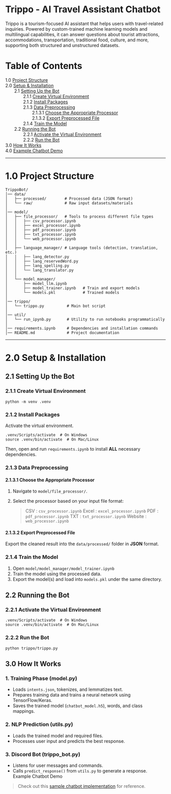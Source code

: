 # Trippo - AI Travel Assistant Chatbot

Trippo is a tourism-focused AI assistant that helps users with travel-related inquiries. Powered by custom-trained machine learning models and multilingual capabilities, it can answer questions about tourist attractions, accommodations, transportation, traditional food, culture, and more, supporting both structured and unstructured datasets.

# Table of Contents


1.0 [Project Structure](#10-project-structure)<br/>
2.0 [Setup & Installation](#20-setup--installation)<br/>
  2.1 [Setting Up the Bot](#21-setting-up-the-bot)<br/>
    2.1.1 [Create Virtual Environment](#211-create-virtual-environment)<br/>
    2.1.2 [Install Packages](#212-install-packages)<br/>
    2.1.3 [Data Preprocessing](#213-data-preprocessing)<br/>
      2.1.3.1 [Choose the Appropriate Processor](#2131-choose-the-appropriate-processor)<br/>
      2.1.3.2 [Export Preprocessed File](#2132-export-preprocessed-file)<br/>
    2.1.4 [Train the Model](#214-train-the-model)<br/>
  2.2 [Running the Bot](#22-running-the-bot)<br/>
    2.2.1 [Activate the Virtual Environment](#221-activate-the-virtual-environment)<br/>
    2.2.2 [Run the Bot](#222-run-the-bot)<br/>
3.0 [How It Works](#30-how-it-works)<br/>
4.0 [Example Chatbot Demo](#40-example-chatbot-demo)

---

# 1.0 Project Structure

```
TrippoBot/
│── data/
│   ├── processed/        # Processed data (JSON format)
│   └── raw/              # Raw input datasets/materials
│
│── model/
│   ├── file_processor/   # Tools to process different file types
│   │   ├── csv_processor.ipynb
│   │   ├── excel_processor.ipynb
│   │   ├── pdf_processor.ipynb
│   │   ├── txt_processor.ipynb
│   │   └── web_processor.ipynb
│   │
│   ├── language_manager/ # Language tools (detection, translation, etc.)
│   │   ├── lang_detector.py
│   │   ├── lang_reservedWord.py
│   │   ├── lang_spelling.py
│   │   └── lang_translator.py
│   │
│   └── model_manager/
│       ├── model_llm.ipynb
│       ├── model_trainer.ipynb   # Train and export models
│       └── models.pkl            # Trained models
│
│── trippo/
│   └── trippo.py          # Main bot script
│
│── util/
│   └── run_ipynb.py       # Utility to run notebooks programmatically
│
│── requirements.ipynb     # Dependencies and installation commands
│── README.md              # Project documentation
```

---

# 2.0 Setup & Installation

## 2.1 Setting Up the Bot

### 2.1.1 Create Virtual Environment

`python -m venv .venv`

### 2.1.2 Install Packages

Activate the virtual environment.

```
.venv/Scripts/activate  # On Windows
source .venv/bin/activate  # On Mac/Linux
```

Then, open and run `requirements.ipynb` to install **ALL** necessary dependencies.

### 2.1.3 Data Preprocessing
#### 2.1.3.1 Choose the Appropriate Processor
1) Navigate to `model/file_processor/`.
   
2) Select the processor based on your input file format:
    > CSV     : `csv_processor.ipynb`
    > Excel   : `excel_processor.ipynb`
    > PDF     : `pdf_processor.ipynb`
    > TXT     : `txt_processor.ipynb`
    > Website : `web_processor.ipynb`

#### 2.1.3.2 Export Preprocessed File
Export the cleaned result into the `data/processed/` folder in **JSON** format.

### 2.1.4 Train the Model
1) Open `model/model_manager/model_trainer.ipynb`
2) Train the model using the processed data.
3) Export the model(s) and load into `models.pkl` under the same directory.

## 2.2 Running the Bot
### 2.2.1 Activate the Virtual Environment
```
.venv/Scripts/activate  # On Windows
source .venv/bin/activate  # On Mac/Linux
```

### 2.2.2 Run the Bot
```python trippo/trippo.py```

## 3.0 How It Works

### 1. Training Phase (model.py)

- Loads `intents.json`, tokenizes, and lemmatizes text.
- Prepares training data and trains a neural network using TensorFlow/Keras.
- Saves the trained model (`chatbot_model.h5`), words, and class mappings.

### 2. NLP Prediction (utils.py)

- Loads the trained model and required files.
- Processes user input and predicts the best response.

### 3. Discord Bot (trippo_bot.py)

- Listens for user messages and commands.
- Calls `predict_response()` from `utils.py` to generate a response.
  Example Chatbot Demo

> Check out this [sample chatbot implementation](https://www.youtube.com/watch?v=9KZwRBg4-P0) for reference.
